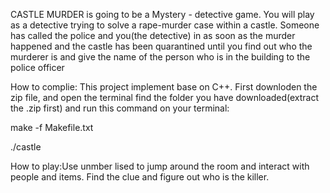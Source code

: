  CASTLE MURDER is going to be a Mystery - detective game.  You will play as a detective trying to solve a rape-murder case within a castle. Someone has called the police and you(the detective) in as soon as the murder happened and the castle has been quarantined until you find out who the murderer is and give the name of the person who is in the building to the police officer
  
How to complie: This project implement base on C++. First downloden the zip file, and open the terminal find the folder you have downloaded(extract the .zip first) and run this command on your terminal:

make -f Makefile.txt

./castle

How to play:Use unmber lised to jump around the room and interact with people and items. Find the clue and figure out who is the killer.



